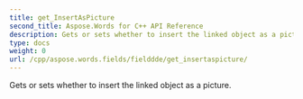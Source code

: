 ```yaml
---
title: get_InsertAsPicture
second_title: Aspose.Words for C++ API Reference
description: Gets or sets whether to insert the linked object as a picture. 
type: docs
weight: 0
url: /cpp/aspose.words.fields/fielddde/get_insertaspicture/
---
```


Gets or sets whether to insert the linked object as a picture. 

